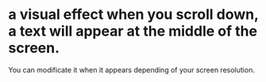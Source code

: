 # a visual effect when you scroll down, a text will appear at the middle of the screen.
You can modificate it when it appears depending of your screen resolution.
